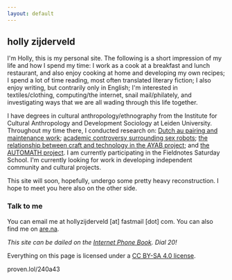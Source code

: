 ```yaml
---
layout: default
---
```


## holly zijderveld

I'm Holly, this is my personal site. The following is a short impression of my life and how I spend my time: I work as a cook at a breakfast and lunch restaurant, and also enjoy cooking at home and developing my own recipes; I spend a lot of time reading, most often translated literary fiction; I also enjoy writing, but contrarily only in English; I'm interested in textiles/clothing, computing/the internet, snail mail/philately, and investigating ways that we are all wading through this life together. 

I have degrees in cultural anthropology/ethnography from the Institute for Cultural Anthropology and Development Sociology at Leiden University. Throughout my time there, I conducted research on: [Dutch au pairing and maintenance work](https://themaintainers.org/studying-the-sensible-side-of-love-in-the-netherlands/); [academic controversy surrounding sex robots](https://www.researchgate.net/publication/382625206_Talking_About_Sex_Robots_Mapping_academic_controversy_in_sex_robot_discourse); [the relationship between craft and technology in the AYAB project](https://hollyz1jderveld.github.io/knitting-research/); and [the AUTOMATH project](https://automath.win.tue.nl/). I am currently participating in the Fieldnotes Saturday School. I'm currently looking for work in developing independent community and cultural projects.

This site will soon, hopefully, undergo some pretty heavy reconstruction. I hope to meet you here also on the other side.

### Talk to me
You can email me at hollyzijderveld [at] fastmail [dot] com. You can also find me on [are.na](https://www.are.na/holly-zijderveld/index).

*This site can be dailed on the [Internet Phone Book](https://internetphonebook.net/#dial-a-site). Dial 20!*

Everything on this page is licensed under a [CC BY-SA 4.0 license](https://creativecommons.org/licenses/by-sa/4.0/). 

proven.lol/240a43
